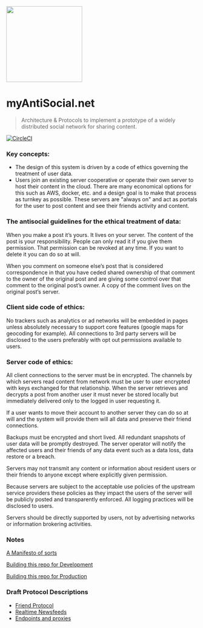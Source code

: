 <img src="https://github.com/antiSocialNet/antiSocial/raw/master/assets/octocloud/logo.jpg" height="200">

# myAntiSocial.net

> Architecture & Protocols to implement a prototype of a widely distributed social network for sharing content.

[![CircleCI](https://circleci.com/gh/mediapolis/digitopia-social.svg?style=svg&circle-token=49210d6a4129ef34759580c5288383f49f57528b)](https://circleci.com/gh/mediapolis/digitopia-social)

### Key concepts:
- The design of this system is driven by a code of ethics governing the treatment of user data.
- Users join an existing server cooperative or operate their own server to host their content in the cloud. There are many economical options for this such as AWS, docker, etc. and a design goal is to make that process as turnkey as possible. These servers are "always on" and act as portals for the user to post content and see their friends activity and content.

### The antisocial guidelines for the ethical treatment of data:
When you make a post it’s yours. It lives on your server. The content of the post is your responsibility. People can only read it if you give them permission. That permission can be revoked at any time. If you want to delete it you can do so at will.

When you comment on someone else’s post that is considered correspondence in that you have ceded shared ownership of that comment to the owner of the original post and are giving some control over that comment to the original post’s owner. A copy of the comment lives on the original post’s server.

### Client side code of ethics:
No trackers such as analytics or ad networks will be embedded in pages unless absolutely necessary to support core features (google maps for geocoding for example). All connections to 3rd party servers will be disclosed to the users preferably with opt out permissions available to users.

### Server code of ethics:
All client connections to the server must be in encrypted. The channels by which servers read content from network must be user to user encrypted with keys exchanged for that relationship. When the server retrieves and decrypts a post from another user it must never be stored locally but immediately delivered only to the logged in user requesting it.

If a user wants to move their account to another server they can do so at will and the system will provide them will all data and preserve their friend connections.

Backups must be encrypted and short lived. All redundant snapshots of user data will be promptly destroyed. The server operator will notify the affected users and their friends of any data event such as a data loss, data restore or a breach.

Servers may not transmit any content or information about resident users or their friends to anyone except where explicitly given permission.

Because servers are subject to the acceptable use policies of the upstream service providers these policies as they impact the users of the server will be publicly posted and transparently enforced. All logging practices will be disclosed to users.

Servers should be directly supported by users, not by advertising networks or information brokering activities.

### Notes

[A Manifesto of sorts](https://github.com/antiSocialNet/antiSocial/blob/master/notes/manifesto.md)

[Building this repo for Development](https://github.com/antiSocialNet/antiSocial/blob/master/notes/development.md)

[Building this repo for Production](https://github.com/antiSocialNet/antiSocial/blob/master/notes/docker-with-mongo.md)

### Draft Protocol Descriptions
* [Friend Protocol ](https://github.com/antiSocialNet/antiSocial/blob/master/notes/friends.md)
* [Realtime Newsfeeds](https://github.com/antiSocialNet/antiSocial/blob/master/notes/pushfeeds.md)
* [Endpoints and proxies](https://github.com/antiSocialNet/antiSocial/blob/master/notes/reverse-proxy.md)
